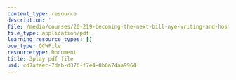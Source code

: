 ```yaml
---
content_type: resource
description: ''
file: /media/courses/20-219-becoming-the-next-bill-nye-writing-and-hosting-the-educational-show-january-iap-2015/cd7afaec7dabd376f7e48b6a74aa9964_ZMe7jSsPmW4.pdf
file_type: application/pdf
learning_resource_types: []
ocw_type: OCWFile
resourcetype: Document
title: 3play pdf file
uid: cd7afaec-7dab-d376-f7e4-8b6a74aa9964
---
```

